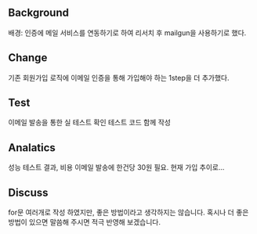 Background
---
배경: 인증에 메일 서비스를 연동하기로 하여 리서치 후 mailgun을 사용하기로 했다.

Change
---
기존 회원가입 로직에 이메일 인증을 통해 가입해야 하는 1step을 더 추가했다.

Test
---
이메일 발송을 통한 실 테스트 확인
테스트 코드 함께 작성

Analatics
---
성능 테스트 결과, 비용 이메일 발송에 한건당 30원 필요. 현재 가입 추이로...

Discuss
---
for문 여러개로 작성 하였지만, 좋은 방법이라고 생각하지는 않습니다.
혹시나 더 좋은 방법이 있으면 말씀해 주시면 적극 반영해 보겠습니다.

